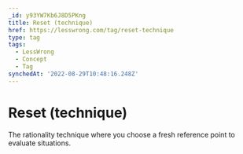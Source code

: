 ```yaml
---
_id: y93YW7Kb6J8D5PKng
title: Reset (technique)
href: https://lesswrong.com/tag/reset-technique
type: tag
tags:
  - LessWrong
  - Concept
  - Tag
synchedAt: '2022-08-29T10:48:16.248Z'
---
```

# Reset (technique)

The rationality technique where you choose a fresh reference point to evaluate situations.